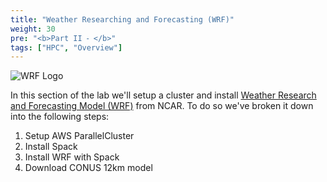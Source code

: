 ```yaml
---
title: "Weather Researching and Forecasting (WRF)"
weight: 30
pre: "<b>Part II ⁃ </b>"
tags: ["HPC", "Overview"]
---
```


![WRF Logo](/images/wrf/logo.jpg)

In this section of the lab we'll setup a cluster and install [Weather Research and Forecasting Model (WRF)](https://ncar.ucar.edu/what-we-offer/models/weather-research-and-forecasting-model-wrf) from NCAR. To do so we've broken it down into the following steps:

1. Setup AWS ParallelCluster
2. Install Spack
3. Install WRF with Spack
4. Download CONUS 12km model